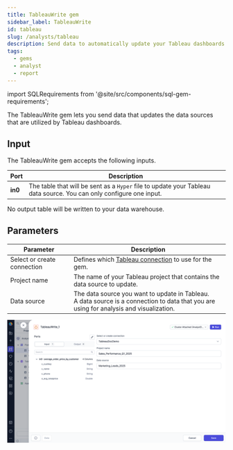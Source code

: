 ```yaml
---
title: TableauWrite gem
sidebar_label: TableauWrite
id: tableau
slug: /analysts/tableau
description: Send data to automatically update your Tableau dashboards
tags:
  - gems
  - analyst
  - report
---
```


import SQLRequirements from '@site/src/components/sql-gem-requirements';

<SQLRequirements
  execution_engine="Prophecy Automate"
  sql_package_name=""
  sql_package_version=""
/>

The TableauWrite gem lets you send data that updates the data sources that are utilized by Tableau dashboards.

## Input

The TableauWrite gem accepts the following inputs.

| Port    | Description                                                                                                         |
| ------- | ------------------------------------------------------------------------------------------------------------------- |
| **in0** | The table that will be sent as a `Hyper` file to update your Tableau data source. You can only configure one input. |

No output table will be written to your data warehouse.

## Parameters

| Parameter                   | Description                                                                                                                                 |
| --------------------------- | ------------------------------------------------------------------------------------------------------------------------------------------- |
| Select or create connection | Defines which [Tableau connection](docs/administration/fabrics/prophecy-fabrics/connections/tableau.md) to use for the gem.                 |
| Project name                | The name of your Tableau project that contains the data source to update.                                                                   |
| Data source                 | The data source you want to update in Tableau.<br/>A data source is a connection to data that you are using for analysis and visualization. |

![Tableau Gem configuration](img/tableau-gem.png)
